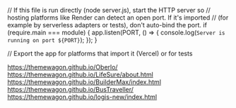

// If this file is run directly (node server.js), start the HTTP server so
// hosting platforms like Render can detect an open port. If it's imported
// (for example by serverless adapters or tests), don't auto-bind the port.
if (require.main === module) {
  app.listen(PORT, () => {
    console.log(`Server is running on port ${PORT}`);
  });
}

// Export the app for platforms that import it (Vercel) or for tests

https://themewagon.github.io/Oberlo/
https://themewagon.github.io/LifeSure/about.html
https://themewagon.github.io/BuilderMax/index.html
https://themewagon.github.io/BusTraveller/
https://themewagon.github.io/logis-new/index.html
